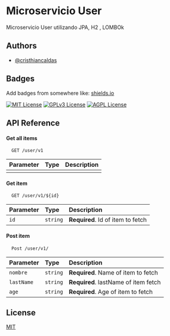 
# Microservicio User

Microservicio User utilizando JPA, H2 , LOMBOk


## Authors

- [@cristhiancaldas](https://www.github.com/cristhiancaldas)


## Badges

Add badges from somewhere like: [shields.io](https://shields.io/)

[![MIT License](https://img.shields.io/badge/License-MIT-green.svg)](https://choosealicense.com/licenses/mit/)
[![GPLv3 License](https://img.shields.io/badge/License-GPL%20v3-yellow.svg)](https://opensource.org/licenses/)
[![AGPL License](https://img.shields.io/badge/license-AGPL-blue.svg)](http://www.gnu.org/licenses/agpl-3.0)


## API Reference

#### Get all items

```http
  GET /user/v1
```

| Parameter | Type     | Description                |
| :-------- | :------- | :------------------------- |
|  |  |  |

#### Get item

```http
  GET /user/v1/${id}
```

| Parameter | Type     | Description                       |
| :-------- | :------- | :-------------------------------- |
| `id`      | `string` | **Required**. Id of item to fetch |

#### Post item

```http
  Post /user/v1/
```

| Parameter | Type     | Description                       |
| :-------- | :------- | :-------------------------------- |
| `nombre`  | `string` | **Required**. Name of item to fetch |
| `lastName`| `string` | **Required**. lastName of item fetch |
| `age`     | `string` | **Required**. Age of item to fetch |

#### 

## License

[MIT](https://choosealicense.com/licenses/mit/)

